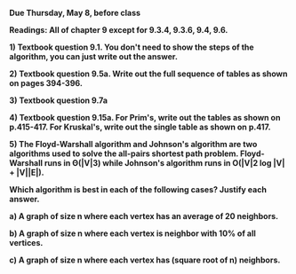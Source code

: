 **Due Thursday, May 8, before class**

**Readings: All of chapter 9 except for 9.3.4, 9.3.6, 9.4, 9.6.**

**1) Textbook question 9.1. You don't need to show the steps of the algorithm, you can just write out the answer.**

**2) Textbook question 9.5a. Write out the full sequence of tables as shown on pages 394-396.**

**3) Textbook question 9.7a**

**4) Textbook question 9.15a. For Prim's, write out the tables as shown on p.415-417. For Kruskal's, write out the single table as shown on p.417.**

**5) The Floyd-Warshall algorithm and Johnson's algorithm are two algorithms used to solve the all-pairs shortest path problem. Floyd-Warshall runs in Θ(|V|3) while Johnson's algorithm runs in O(|V|2 log |V| + |V||E|).**

**Which algorithm is best in each of the following cases? Justify each answer.**

**a) A graph of size n where each vertex has an average of 20 neighbors.**

**b) A graph of size n where each vertex is neighbor with 10% of all vertices.**

**c) A graph of size n where each vertex has (square root of n) neighbors.**